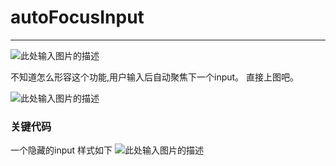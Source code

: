 # autoFocusInput
---
![此处输入图片的描述][1]


不知道怎么形容这个功能,用户输入后自动聚焦下一个input。
直接上图吧。



![此处输入图片的描述][3]




### 关键代码

一个隐藏的input 样式如下
![此处输入图片的描述][2]



  [1]: https://img.shields.io/badge/autoFocusInput-v1.0-brightgreen.svg
  [2]: http://chuantu.xyz/t6/721/1582710586x3661913030.png
  [3]: http://chuantu.xyz/t6/721/1582709835x3703728804.gif

